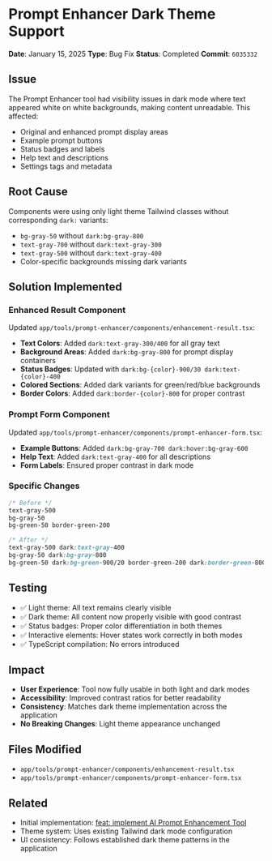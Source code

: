 # Prompt Enhancer Dark Theme Support

**Date**: January 15, 2025
**Type**: Bug Fix
**Status**: Completed
**Commit**: `6035332`

## Issue

The Prompt Enhancer tool had visibility issues in dark mode where text appeared white on white backgrounds, making content unreadable. This affected:

- Original and enhanced prompt display areas
- Example prompt buttons
- Status badges and labels  
- Help text and descriptions
- Settings tags and metadata

## Root Cause

Components were using only light theme Tailwind classes without corresponding `dark:` variants:

- `bg-gray-50` without `dark:bg-gray-800`
- `text-gray-700` without `dark:text-gray-300`
- `text-gray-500` without `dark:text-gray-400`
- Color-specific backgrounds missing dark variants

## Solution Implemented

### Enhanced Result Component
Updated `app/tools/prompt-enhancer/components/enhancement-result.tsx`:

- **Text Colors**: Added `dark:text-gray-300/400` for all gray text
- **Background Areas**: Added `dark:bg-gray-800` for prompt display containers
- **Status Badges**: Updated with `dark:bg-{color}-900/30 dark:text-{color}-400`
- **Colored Sections**: Added dark variants for green/red/blue backgrounds
- **Border Colors**: Added `dark:border-{color}-800` for proper contrast

### Prompt Form Component  
Updated `app/tools/prompt-enhancer/components/prompt-enhancer-form.tsx`:

- **Example Buttons**: Added `dark:bg-gray-700 dark:hover:bg-gray-600`
- **Help Text**: Added `dark:text-gray-400` for all descriptions
- **Form Labels**: Ensured proper contrast in dark mode

### Specific Changes

```css
/* Before */
text-gray-500
bg-gray-50
bg-green-50 border-green-200

/* After */  
text-gray-500 dark:text-gray-400
bg-gray-50 dark:bg-gray-800
bg-green-50 dark:bg-green-900/20 border-green-200 dark:border-green-800
```

## Testing

- ✅ Light theme: All text remains clearly visible
- ✅ Dark theme: All content now properly visible with good contrast
- ✅ Status badges: Proper color differentiation in both themes
- ✅ Interactive elements: Hover states work correctly in both modes
- ✅ TypeScript compilation: No errors introduced

## Impact

- **User Experience**: Tool now fully usable in both light and dark modes
- **Accessibility**: Improved contrast ratios for better readability
- **Consistency**: Matches dark theme implementation across the application
- **No Breaking Changes**: Light theme appearance unchanged

## Files Modified

- `app/tools/prompt-enhancer/components/enhancement-result.tsx`
- `app/tools/prompt-enhancer/components/prompt-enhancer-form.tsx`

## Related

- Initial implementation: [feat: implement AI Prompt Enhancement Tool](prompt-enhancer-implementation.md)
- Theme system: Uses existing Tailwind dark mode configuration
- UI consistency: Follows established dark theme patterns in the application 